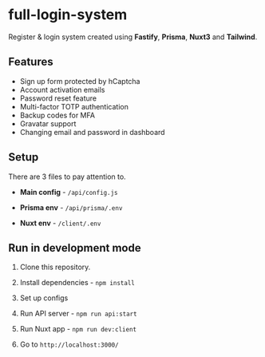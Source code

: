# full-login-system

Register & login system created using **Fastify**, **Prisma**, **Nuxt3** and **Tailwind**.

## Features

* Sign up form protected by hCaptcha
* Account activation emails
* Password reset feature
* Multi-factor TOTP authentication
* Backup codes for MFA
* Gravatar support
* Changing email and password in dashboard

## Setup

There are 3 files to pay attention to.

* **Main config** - `/api/config.js`

* **Prisma env** - `/api/prisma/.env`

* **Nuxt env** - `/client/.env`

## Run in development mode

1. Clone this repository.

2. Install dependencies - `npm install`

3. Set up configs

4. Run API server - `npm run api:start`

5. Run Nuxt app - `npm run dev:client`

6. Go to `http://localhost:3000/`